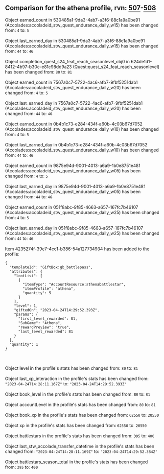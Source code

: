 ## Comparison for the athena profile, rvn: [507](https://github.com/PRO100KatYT/FortniteProfileRevisions/tree/main/profiles/athena/507%20athena.json)-[508](https://github.com/PRO100KatYT/FortniteProfileRevisions/tree/main/profiles/athena/508%20athena.json)

Object earned_count in 530485a1-9da3-4ab7-a3f6-88c1a9a0be91 (Accolades:accoladeid_stw_quest_endurance_daily_w15) has been changed from: `4` to: `5`
<br><br>
Object last_earned_day in 530485a1-9da3-4ab7-a3f6-88c1a9a0be91 (Accolades:accoladeid_stw_quest_endurance_daily_w15) has been changed from: `44` to: `46`
<br><br>
Object completion_quest_s24_feat_reach_seasonlevel_obj0 in 624de1d1-8412-4b97-b30c-e81c98dd9a23 (Quest:quest_s24_feat_reach_seasonlevel) has been changed from: `80` to: `81`
<br><br>
Object earned_count in 7567a0c7-5722-4ac6-afb7-9fbf5251dab1 (Accolades:accoladeid_stw_quest_endurance_daily_w20) has been changed from: `4` to: `5`
<br><br>
Object last_earned_day in 7567a0c7-5722-4ac6-afb7-9fbf5251dab1 (Accolades:accoladeid_stw_quest_endurance_daily_w20) has been changed from: `44` to: `46`
<br><br>
Object earned_count in 0b4b1c73-e284-434f-a60b-4c03b67d7052 (Accolades:accoladeid_stw_quest_endurance_daily_w10) has been changed from: `4` to: `5`
<br><br>
Object last_earned_day in 0b4b1c73-e284-434f-a60b-4c03b67d7052 (Accolades:accoladeid_stw_quest_endurance_daily_w10) has been changed from: `44` to: `46`
<br><br>
Object earned_count in 9875e94d-9001-4013-a6a9-1b0e8751e48f (Accolades:accoladeid_stw_quest_endurance_daily_w05) has been changed from: `4` to: `5`
<br><br>
Object last_earned_day in 9875e94d-9001-4013-a6a9-1b0e8751e48f (Accolades:accoladeid_stw_quest_endurance_daily_w05) has been changed from: `44` to: `46`
<br><br>
Object earned_count in 051f8abc-9f85-4663-a657-167fc7b46107 (Accolades:accoladeid_stw_quest_endurance_daily_w25) has been changed from: `4` to: `5`
<br><br>
Object last_earned_day in 051f8abc-9f85-4663-a657-167fc7b46107 (Accolades:accoladeid_stw_quest_endurance_daily_w25) has been changed from: `44` to: `46`
<br><br>
Item 4235274f-39e7-4cc1-b386-54a127734934 has been added to the profile:

```
{
  "templateId": "GiftBox:gb_battlepass",
  "attributes": {
    "lootList": [
      {
        "itemType": "AccountResource:athenabattlestar",
        "itemProfile": "athena",
        "quantity": 5
      }
    ],
    "level": 1,
    "giftedOn": "2023-04-24T14:29:52.393Z",
    "params": {
      "first_level_rewarded": 81,
      "SubGame": "Athena",
      "rewardPreview": "true",
      "last_level_rewarded": 81
    }
  },
  "quantity": 1
}
```

<br><br>
Object level in the profile's stats has been changed from: `80` to: `81`
<br><br>
Object last_xp_interaction in the profile's stats has been changed from: `"2023-04-24T14:28:11.167Z"` to: `"2023-04-24T14:29:52.393Z"`
<br><br>
Object book_level in the profile's stats has been changed from: `80` to: `81`
<br><br>
Object accountLevel in the profile's stats has been changed from: `80` to: `81`
<br><br>
Object book_xp in the profile's stats has been changed from: `62550` to: `20550`
<br><br>
Object xp in the profile's stats has been changed from: `62550` to: `20550`
<br><br>
Object battlestars in the profile's stats has been changed from: `395` to: `400`
<br><br>
Object last_stw_accolade_transfer_datetime in the profile's stats has been changed from: `"2023-04-24T14:28:11.169Z"` to: `"2023-04-24T14:29:52.384Z"`
<br><br>
Object battlestars_season_total in the profile's stats has been changed from: `395` to: `400`
<br><br>
